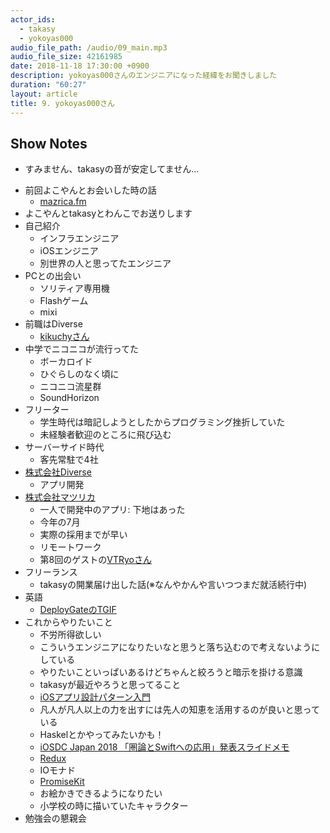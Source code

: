 ```yaml
---
actor_ids:
  - takasy
  - yokoyas000
audio_file_path: /audio/09_main.mp3
audio_file_size: 42161985
date: 2018-11-18 17:30:00 +0900
description: yokoyas000さんのエンジニアになった経緯をお聞きしました
duration: "60:27"
layout: article
title: 9. yokoyas000さん
---
```


## Show Notes
* すみません、takasyの音が安定してません...
- 前回よこやんとお会いした時の話
    - [mazrica.fm](https://soundcloud.com/user-549591188)
- よこやんとtakasyとわんこでお送りします
- 自己紹介
    - インフラエンジニア
    - iOSエンジニア
    - 別世界の人と思ってたエンジニア
- PCとの出会い
    - ソリティア専用機
    - Flashゲーム
    - mixi
- 前職はDiverse
    - [kikuchyさん](https://twitter.com/kikuchy)
- 中学でニコニコが流行ってた
    - ボーカロイド
    - ひぐらしのなく頃に
    - ニコニコ流星群
    - SoundHorizon
- フリーター
    - 学生時代は暗記しようとしたからプログラミング挫折していた
    - 未経験者歓迎のところに飛び込む
- サーバーサイド時代
    - 客先常駐で4社
- [株式会社Diverse](https://diverse-inc.co.jp/)
    - アプリ開発
- [株式会社マツリカ](https://mazrica.com/)
    - 一人で開発中のアプリ: 下地はあった
    - 今年の7月
    - 実際の採用までが早い
    - リモートワーク
    - 第8回のゲストの[VTRyoさん](https://twitter.com/3s_hv)
- フリーランス
    - takasyの開業届け出した話(※なんやかんや言いつつまだ就活続行中)
- 英語
    - [DeployGateのTGIF](http://blog-ja.deploygate.com/post/138647261604/dgtgif)
- これからやりたいこと
    - 不労所得欲しい
    - こういうエンジニアになりたいなと思うと落ち込むので考えないようにしている
    - やりたいこといっぱいあるけどちゃんと絞ろうと暗示を掛ける意識
    - takasyが最近やろうと思ってること
    - [iOSアプリ設計パターン入門](https://peaks.cc/iOS_architecture)
    - 凡人が凡人以上の力を出すには先人の知恵を活用するのが良いと思っている
    - Haskelとかやってみたいかも！
    - [iOSDC Japan 2018 「圏論とSwiftへの応用」発表スライドメモ](https://qiita.com/inamiy/items/3e0c10d5eaf234b41c3d)
    - [Redux](https://redux.js.org/)
    - IOモナド
    - [PromiseKit](https://github.com/mxcl/PromiseKit)
    - お絵かきできるようになりたい
    - 小学校の時に描いていたキャラクター
- 勉強会の懇親会
